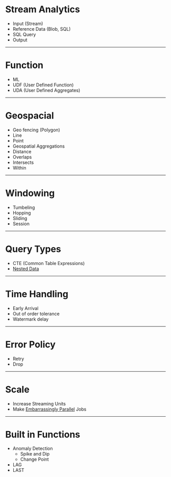# Stream Analytics
* Input (Stream)
* Reference Data (Blob, SQL)
* SQL Query 
* Output
---

# Function
* ML
* UDF (User Defined Function)
* UDA (User Defined Aggregates)

---

# Geospacial
* Geo fencing (Polygon)
* Line 
* Point
* Geospatial Aggregations
* Distance
* Overlaps
* Intersects
* Within

---

# Windowing
* Tumbeling
* Hopping
* Sliding
* Session

---

# Query Types
* CTE (Common Table Expressions)
* [Nested Data](https://docs.microsoft.com/en-us/azure/stream-analytics/stream-analytics-parsing-json)

---

# Time Handling
* Early Arrival
* Out of order tolerance
* Watermark delay

---

# Error Policy
  * Retry
  * Drop

---

# Scale
* Increase Streaming Units
* Make [Embarrassingly Parallel](https://docs.microsoft.com/en-us/azure/stream-analytics/stream-analytics-parallelization) Jobs

---

# Built in Functions
* Anomaly Detection
  * Spike and Dip
  * Change Point
* LAG
* LAST


